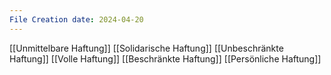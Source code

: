 ```yaml
---
File Creation date: 2024-04-20
---
```

[[Unmittelbare Haftung]]
[[Solidarische Haftung]]
[[Unbeschränkte Haftung]]
[[Volle Haftung]]
[[Beschränkte Haftung]]
[[Persönliche Haftung]]